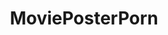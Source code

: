 ---
title: MoviePosterPorn
crosslinks:
- MovieGuide
- PornOverlords
- movies
- StarWars
- HorrorHouse
- fictionalmovieposters
- fridaythe13th
---